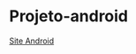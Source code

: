 # Projeto-android

<a href=https://romullopc.github.io/Projeto-android/index.html target="blank"> Site Android </a>
 
